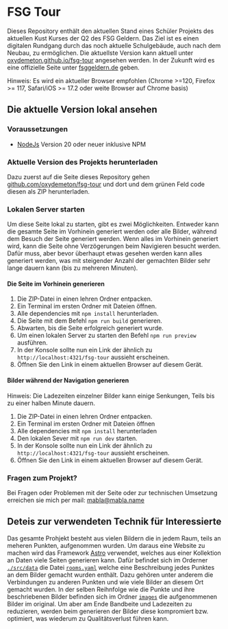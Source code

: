 # FSG Tour
Dieses Repository enthält den aktuellen Stand eines Schüler Projekts des aktuellen Kust Kurses der Q2 des FSG Geldern.
Das Ziel ist es einen digitalen Rundgang durch das noch aktuelle Schulgebäude, auch nach dem Neubau, zu ermöglichen.
Die aktuellste Version kann aktuell unter [oxydemeton.github.io/fsg-tour](https://oxydemeton.github.io/fsg-tour/) angesehen werden. In der Zukunft wird es eine offizielle Seite unter [fsggeldern.de](https://fsggeldern.de/) geben.

Hinweis: Es wird ein aktueller Browser empfohlen (Chrome >=120, Firefox >= 117, Safari/iOS >= 17.2 oder weite Browser auf Chrome basis)

## Die aktuelle Version lokal ansehen
### Vo­r­aus­set­zungen
- [NodeJs](https://nodejs.org/de) Version 20 oder neuer inklusive NPM
### Aktuelle Version des Projekts herunterladen
Dazu zuerst auf die Seite dieses Repository gehen [github.com/oxydemeton/fsg-tour](https://github.com/oxydemeton/fsg-tour) und dort und dem grünen Feld code diesen als ZIP herunterladen.
### Lokalen Server starten
Um diese Seite lokal zu starten, gibt es zwei Möglichkeiten. Entweder kann die gesamte Seite im Vorhinein generiert werden oder alle Bilder, während dem Besuch der Seite generiert werden. Wenn alles im Vorhinein generiert wird, kann die Seite ohne Verzögerungen beim Navigieren besucht werden. Dafür muss, aber bevor überhaupt etwas gesehen werden kann alles generiert werden, was mit steigender Anzahl der gemachten Bilder sehr lange dauern kann (bis zu mehreren Minuten).
#### Die Seite im Vorhinein generieren
1. Die ZIP-Datei in einen lehren Ordner entpacken.
2. Ein Terminal im ersten Ordner mit Dateien öffnen.
3. Alle dependencies mit `npm install` herunterladen.
4. Die Seite mit dem Befehl `npm run build` generieren.
5. Abwarten, bis die Seite erfolgreich generiert wurde.
6. Um einen lokalen Server zu starten den Befehl `npm run preview` ausführen.
7. In der Konsole sollte nun ein Link der ähnlich zu `http://localhost:4321/fsg-tour` aussieht erscheinen.
8. Öffnen Sie den Link in einem aktuellen Browser auf diesem Gerät.
#### Bilder während der Navigation generieren
Hinweis: Die Ladezeiten einzelner Bilder kann einige Senkungen, Teils bis zu einer halben Minute dauern.
1. Die ZIP-Datei in einen lehren Ordner entpacken.
2. Ein Terminal im ersten Ordner mit Dateien öffnen
3. Alle dependencies mit `npm install` herunterladen
4. Den lokalen Sever mit `npm run dev` starten.
7. In der Konsole sollte nun ein Link der ähnlich zu `http://localhost:4321/fsg-tour` aussieht erscheinen.
8. Öffnen Sie den Link in einem aktuellen Browser auf diesem Gerät.

### Fragen zum Projekt?
Bei Fragen oder Problemen mit der Seite oder zur technischen Umsetzung erreichen sie mich per mail: mabla@mabla.name


## Deteis zur verwendeten Technik für Interessierte
Das gesamte Prohjekt besteht aus vielen Bildern die in jedem Raum, teils an meheren Punkten, aufgenommen wurden.
Um daraus eine Website zu machen wird das Framework [Astro](https://astro.build) verwendet, welches aus einer Kollektion an Daten viele Seiten generieren kann.
Dafür befindet sich im Orderner [`./src/data`](./src/data) die Datei [`rooms.yaml`](./src/data/rooms.yaml) welche eine Beschreibung jedes Punktes an dem Bilder gemacht wurden enthält. Dazu gehören unter anderem die Verbindungen zu anderen Punkten und wie viele Bilder an diesem Ort gemacht wurden. In der selben Reihnfolge wie die Punkte und ihre beschriebenen Bilder befinden sich im Ordner [`images`](./src/data/images/) die aufgenommenen Bilder im original. Um aber am Ende Bandbeite und Ladezeiten zu reduzieren, werden beim generieren der Bilder diese kompromiert bzw. optimiert, was wiederum zu Qualitätsverlust führen kann.
